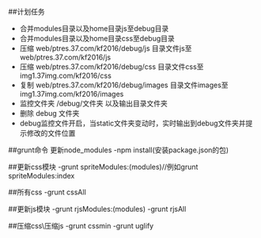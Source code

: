 ##计划任务
- 合并modules目录以及home目录js至debug目录
- 合并modules目录以及home目录css至debug目录
- 压缩 web/ptres.37.com/kf2016/debug/js 目录文件js至 web/ptres.37.com/kf2016/js
- 压缩 web/ptres.37.com/kf2016/debug/css 目录文件css至 img1.37img.com/kf2016/css
- 复制 web/ptres.37.com/kf2016/debug/images 目录文件images至 img1.37img.com/kf2016/images
- 监控文件夹 /debug/文件夹 以及输出目录文件夹
- 删除 debug 文件夹
- debug监控文件开启，当static文件夹变动时，实时输出到debug文件夹并提示修改的文件位置 


##grunt命令
更新node_modules
-npm install(安装package.json的包)

##更新css模块
-grunt spriteModules:(modules)//例如grunt spriteModules:index

##所有css
-grunt cssAll

##更新js模块
-grunt rjsModules:(modules)
-grunt rjsAll

##压缩css\压缩js
-grunt cssmin
-grunt uglify